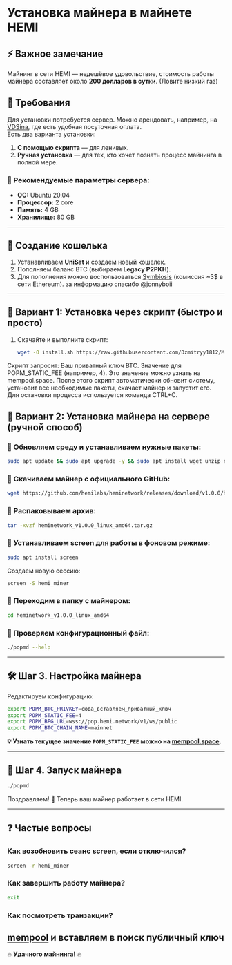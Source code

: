# Установка майнера в майнете HEMI
## ⚡ Важное замечание
Майнинг в сети HEMI — недешёвое удовольствие, стоимость работы майнера составляет около **200 долларов в сутки**. (Ловите низкий газ)

## 📌 Требования
Для установки потребуется сервер. Можно арендовать, например, на [VDSina](https://www.vdsina.com/?partner=dd4tc21l55), где есть удобная посуточная оплата.  
Есть два варианта установки:  
1. **С помощью скрипта** — для ленивых.   
2. **Ручная установка** — для тех, кто хочет познать процесс майнинга в полной мере. 

### 🔧 Рекомендуемые параметры сервера:
- **ОС:** Ubuntu 20.04  
- **Процессор:** 2 core  
- **Память:** 4 GB  
- **Хранилище:** 80 GB  

---

## 🚀 Создание кошелька

1. Устанавливаем **UniSat** и создаем новый кошелек.
2. Пополняем баланс BTC (выбираем **Legacy P2PKH**).
3. Для пополнения можно воспользоваться [Symbiosis](https://app.symbiosis.finance/) (комиссия ~3$ в сети Ethereum). за информацию спасибо @jonnyboii 

---
## 🔧 Вариант 1: Установка через скрипт (быстро и просто)

1. Скачайте и выполните скрипт:
   ```bash
   wget -O install.sh https://raw.githubusercontent.com/Dzmitryy1812/Miner-POP-HEMI-mainnet-/c8c5996d04b45f5a51d1427e28feb004a638d2ad/install.sh && chmod +x install.sh && ./install.sh
Скрипт запросит:
Ваш приватный ключ BTC.
Значение для POPM_STATIC_FEE (например, 4). Это значение можно узнать на mempool.space.
После этого скрипт автоматически обновит систему, установит все необходимые пакеты, скачает майнер и запустит его.
Для остановки процесса используется команда CTRL+C.

## 🔧 Вариант 2: Установка майнера на сервере (ручной способ)

### 🔹 Обновляем среду и устанавливаем нужные пакеты:
```sh
sudo apt update && sudo apt upgrade -y && sudo apt install wget unzip nano curl -y
```

### 🔹 Скачиваем майнер с официального GitHub:
```sh
wget https://github.com/hemilabs/heminetwork/releases/download/v1.0.0/heminetwork_v1.0.0_linux_amd64.tar.gz
```

### 🔹 Распаковываем архив:
```sh
tar -xvzf heminetwork_v1.0.0_linux_amd64.tar.gz
```

### 🔹 Устанавливаем **screen** для работы в фоновом режиме:
```sh
sudo apt install screen
```
Создаем новую сессию:
```sh
screen -S hemi_miner
```

### 🔹 Переходим в папку с майнером:
```sh
cd heminetwork_v1.0.0_linux_amd64
```

### 🔹 Проверяем конфигурационный файл:
```sh
./popmd --help
```

---

## 🛠️ Шаг 3. Настройка майнера

Редактируем конфигурацию:
```sh
export POPM_BTC_PRIVKEY=сюда_вставляем_приватный_ключ
export POPM_STATIC_FEE=4
export POPM_BFG_URL=wss://pop.hemi.network/v1/ws/public
export POPM_BTC_CHAIN_NAME=mainnet
```

**💡 Узнать текущее значение `POPM_STATIC_FEE` можно на [mempool.space](https://mempool.space).**

---

## 🚴 Шаг 4. Запуск майнера
```sh
./popmd
```

Поздравляем! 🎉 Теперь ваш майнер работает в сети HEMI.

---

## ❓ Частые вопросы

### Как возобновить сеанс screen, если отключился?
```sh
screen -r hemi_miner
```

### Как завершить работу майнера?
```sh
exit
```
### Как посмотреть транзакции?

[mempool](https://mempool.space)
и вставляем в поиск публичный ключ 
---

🔥 **Удачного майнинга!** 🔥


